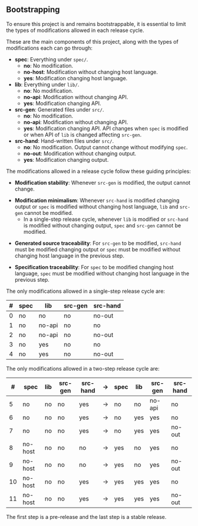 ## Bootstrapping

To ensure this project is and remains bootstrappable, it is essential to limit the types of modifications allowed in each release cycle.

These are the main components of this project, along with the types of modifications each can go through:

- **spec**: Everything under `spec/`.
    - **no**: No modification.
    - **no-host**: Modification without changing host language.
    - **yes**: Modification changing host language.
- **lib**: Everything under `lib/`.
    - **no**: No modification.
    - **no-api**: Modification without changing API.
    - **yes**: Modification changing API.
- **src-gen**: Generated files under `src/`.
    - **no**: No modification.
    - **no-api**: Modification without changing API.
    - **yes**: Modification changing API. API changes when `spec` is modified or when API of `lib` is changed affecting `src-gen`.
- **src-hand**: Hand-written files under `src/`.
    - **no**: No modification. Output cannot change without modifying `spec`.
    - **no-out**: Modification without changing output.
    - **yes**: Modification changing output.

The modifications allowed in a release cycle follow these guiding principles:

<!-- ~G(t) | G(t) -> !H(t) | ~H(t) -->
- **Modification stability**: Whenever `src-gen` is modified, the output cannot change.
<!-- H(t) | ~S(t) -> !L(t) & !G(t) -->
- **Modification minimalism**: Whenever `src-hand` is modified changing output or `spec` is modified without changing host language, `lib` and `src-gen` cannot be modified.
    <!-- ~L(t) | L(t) | ~H(t) -> !S(t) & !G(t) -->
    - In a single-step release cycle, whenever `lib` is modified or `src-hand` is modified without changing output, `spec` and `src-gen` cannot be modified.
<!-- ~G(t + 1) | G(t + 1) -> H(t) | ~S(t) -->
- **Generated source traceability**: For `src-gen` to be modified, `src-hand` must be modified changing output or `spec` must be modified without changing host language in the previous step.
<!-- S(t + 1) -> ~S(t) -->
- **Specification traceability**: For `spec` to be modified changing host language, `spec` must be modified without changing host language in the previous step.

The only modifications allowed in a single-step release cycle are:

| # | spec | lib    | src-gen | src-hand |
|---|------|--------|---------|----------|
| 0 | no   | no     | no      | no-out   |
| 1 | no   | no-api | no      | no       |
| 2 | no   | no-api | no      | no-out   |
| 3 | no   | yes    | no      | no       |
| 4 | no   | yes    | no      | no-out   |

The only modifications allowed in a two-step release cycle are:

| #  | spec    | lib | src-gen | src-hand | -> | spec | lib | src-gen | src-hand |
|----|---------|-----|---------|----------|----|------|-----|---------|----------|
| 5  | no      | no  | no      | yes      | -> | no   | no  | no-api  | no       |
| 6  | no      | no  | no      | yes      | -> | no   | yes | yes     | no       |
| 7  | no      | no  | no      | yes      | -> | no   | yes | yes     | no-out   |
| 8  | no-host | no  | no      | no       | -> | yes  | no  | yes     | no       |
| 9  | no-host | no  | no      | no       | -> | yes  | no  | yes     | no-out   |
| 10 | no-host | no  | no      | yes      | -> | yes  | yes | yes     | no       |
| 11 | no-host | no  | no      | yes      | -> | yes  | yes | yes     | no-out   |

The first step is a pre-release and the last step is a stable release.
